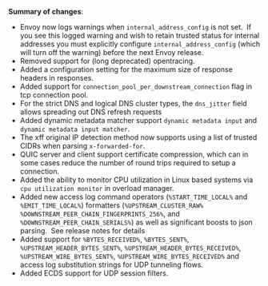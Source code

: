 **Summary of changes**:

* Envoy now logs warnings when `internal_address_config` is not set.  If you see this logged warning and wish to retain trusted status for internal addresses you must explicitly configure `internal_address_config` (which will turn off the warning) before the next Envoy release.
* Removed support for (long deprecated) opentracing.
* Added a configuration setting for the maximum size of response headers in responses.
* Added support for `connection_pool_per_downstream_connection` flag in tcp connection pool.
* For the strict DNS and logical DNS cluster types, the `dns_jitter` field allows spreading out DNS refresh requests
* Added dynamic metadata matcher support `dynamic metadata input` and `dynamic metadata input matcher`.
* The xff original IP detection method now supports using a list of trusted CIDRs when parsing `x-forwarded-for`.
* QUIC server and client support certificate compression, which can in some cases reduce the number of round trips required to setup a connection.
* Added the ability to monitor CPU utilization in Linux based systems via `cpu utilization monitor` in overload manager.
* Added new access log command operators (`%START_TIME_LOCAL%` and `%EMIT_TIME_LOCAL%`) formatters (`%UPSTREAM_CLUSTER_RAW%` `%DOWNSTREAM_PEER_CHAIN_FINGERPRINTS_256%`, and `%DOWNSTREAM_PEER_CHAIN_SERIALS%`) as well as significant boosts to json parsing.  See release notes for details
* Added support for `%BYTES_RECEIVED%`, `%BYTES_SENT%`, `%UPSTREAM_HEADER_BYTES_SENT%`, `%UPSTREAM_HEADER_BYTES_RECEIVED%`, `%UPSTREAM_WIRE_BYTES_SENT%`, `%UPSTREAM_WIRE_BYTES_RECEIVED%` and access log substitution strings for UDP tunneling flows.
* Added ECDS support for UDP session filters.
